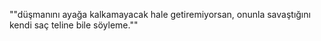 ""düşmanını ayağa kalkamayacak hale getiremiyorsan, onunla savaştığını kendi saç teline bile söyleme.""